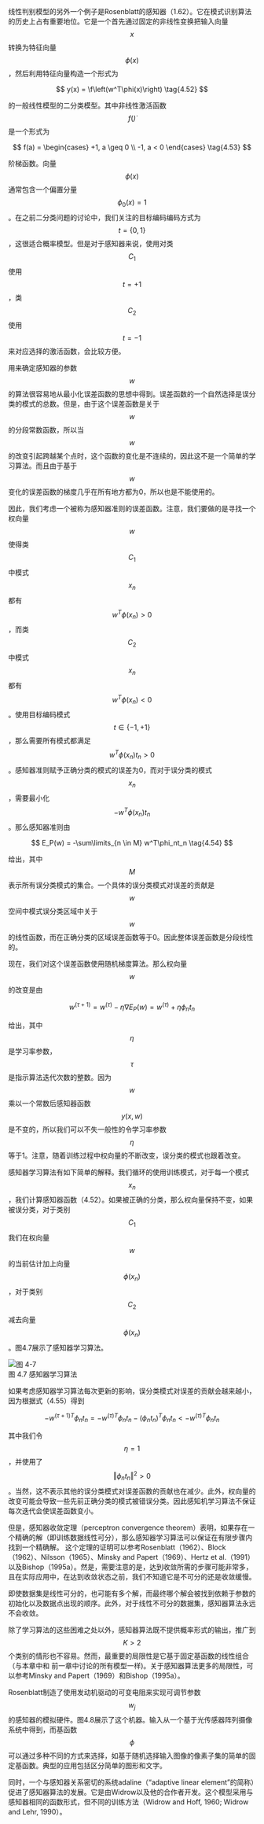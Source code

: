 线性判别模型的另外一个例子是Rosenblatt的感知器（1.62）。它在模式识别算法的历史上占有重要地位。它是一个首先通过固定的非线性变换把输入向量$$ x $$转换为特征向量$$ \phi(x) $$，然后利用特征向量构造一个形式为

$$
y(x) = \f\left(w^T\phi(x)\right) \tag{4.52}
$$

的一般线性模型的二分类模型。其中非线性激活函数$$ f(\dot) $$是一个形式为

$$
f(a) = 
\begin{cases}
+1, a \geq 0 \\
-1, a < 0
\end{cases} \tag{4.53}
$$

阶梯函数。向量$$ \phi(x) $$通常包含一个偏置分量$$ \phi_0(x) = 1 $$。在之前二分类问题的讨论中，我们关注的目标编码编码方式为$$ t = \{0, 1\} $$，这很适合概率模型。但是对于感知器来说，使用对类$$ C_1 $$使用$$ t = +1 $$，类$$ C_2 $$使用$$ t = -1 $$来对应选择的激活函数，会比较方便。    

用来确定感知器的参数$$ w $$的算法很容易地从最小化误差函数的思想中得到。误差函数的一个自然选择是误分类的模式的总数。但是，由于这个误差函数是关于$$ w $$的分段常数函数，所以当$$ w $$的改变引起跨越某个点时，这个函数的变化是不连续的，因此这不是一个简单的学习算法。而且由于基于$$ w $$变化的误差函数的梯度几乎在所有地方都为0，所以也是不能使用的。    

因此，我们考虑一个被称为感知器准则的误差函数。注意，我们要做的是寻找一个权向量$$ w $$使得类$$ C_1 $$中模式$$ x_n $$都有$$ w^T\phi(x_n) > 0 $$，而类$$ C_2 $$中模式$$ x_n $$都有$$  w^T\phi(x_n) < 0 $$。使用目标编码模式$$ t \in \{-1,+1\} $$，那么需要所有模式都满足$$  w^T\phi(x_n)t_n > 0 $$。感知器准则赋予正确分类的模式的误差为0，而对于误分类的模式$$ x_n $$，需要最小化$$ −w^T\phi(x_n)t_n $$。那么感知器准则由

$$
E_P(w) = -\sum\limits_{n \in M} w^T\phi_nt_n \tag{4.54}
$$

给出，其中$$ M $$表示所有误分类模式的集合。一个具体的误分类模式对误差的贡献是$$ w $$空间中模式误分类区域中关于$$ w $$的线性函数，而在正确分类的区域误差函数等于0。因此整体误差函数是分段线性的。    

现在，我们对这个误差函数使用随机梯度算法。那么权向量$$ w $$的改变是由

$$
w^{(\tau+1)} = w^{(\tau)} - \eta\nabla E_P(w) = w^{(\tau)} + \eta\phi_nt_n \tag{4.55}
$$

给出，其中$$ \eta $$是学习率参数，$$ \tau $$是指示算法迭代次数的整数。因为$$ w $$乘以一个常数后感知器函数$$ y(x,w) $$是不变的，所以我们可以不失一般性的令学习率参数$$ \eta $$等于1。注意，随着训练过程中权向量的不断改变，误分类的模式也跟着改变。    

感知器学习算法有如下简单的解释。我们循环的使用训练模式，对于每一个模式$$ x_n $$，我们计算感知器函数（4.52）。如果被正确的分类，那么权向量保持不变，如果被误分类，对于类别$$ C_1 $$我们在权向量$$ w $$的当前估计加上向量$$ \phi(x_n) $$，对于类别$$ C_2 $$减去向量$$ \phi(x_n) $$。图4.7展示了感知器学习算法。    

![图 4-7](images/perceptron.png)      
图 4.7 感知器学习算法

如果考虑感知器学习算法每次更新的影响，误分类模式对误差的贡献会越来越小，因为根据式（4.55）得到

$$
-w^{(\tau+1)T}\phi_nt_n=-w^{(\tau)T}\phi_nt_n-(\phi_nt_n)^T\phi_nt_n < -w^{(\tau)T}\phi_nt_n \tag{4.56}
$$

其中我们令$$ \eta = 1 $$，并使用了$$ \Vert \phi_nt_n \Vert^2 > 0 $$。当然，这不表示其他的误分类模式对误差函数的贡献也在减少。此外，权向量的改变可能会导致一些先前正确分类的模式被错误分类。因此感知机学习算法不保证每次迭代会使误差函数变小。    

但是，感知器收敛定理（perceptron convergence theorem）表明，如果存在一个精确的解（即训练数据线性可分），那么感知器学习算法可以保证在有限步骤内找到一个精确解。 这个定理的证明可以参考Rosenblatt（1962）、Block（1962）、Nilsson（1965）、Minsky and Papert（1969）、Hertz et
al.（1991）以及Bishop（1995a）。然是，需要注意的是，达到收敛所需的步骤可能非常多，且在实际应用中，在达到收敛状态之前，我们不知道它是不可分的还是收敛缓慢。     

即使数据集是线性可分的，也可能有多个解，而最终哪个解会被找到依赖于参数的初始化以及数据点出现的顺序。此外，对于线性不可分的数据集，感知器算法永远不会收敛。    

除了学习算法的这些困难之处以外，感知器算法既不提供概率形式的输出，推广到$$ K > 2 $$个类别的情形也不容易。然而，最重要的局限性是它基于固定基函数的线性组合（与本章中和 前一章中讨论的所有模型一样)。关于感知器算法更多的局限性，可以参考Minsky and Papert（1969）和Bishop（1995a）。    

Rosenblatt制造了使用发动机驱动的可变电阻来实现可调节参数$$ w_j $$的感知器的模拟硬件。图4.8展示了这个机器。输入从一个基于光传感器阵列摄像系统中得到，而基函数$$ \phi $$可以通过多种不同的方式来选择，如基于随机选择输入图像的像素子集的简单的固定基函数。典型的应用包括区分简单的图形和文字。   

同时，一个与感知器关系密切的系统adaline（“adaptive linear element”的简称）促进了感知器算法的发展。它是由Widrow以及他的合作者开发。这个模型采用与感知器相同的函数形式，但不同的训练方法（Widrow and Hoff, 1960; Widrow and Lehr, 1990）。
